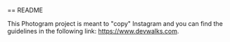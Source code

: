 == README

This Photogram project is meant to "copy" Instagram and you can find the guidelines in the following link: https://www.devwalks.com.
